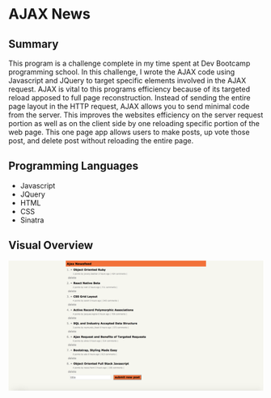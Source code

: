 # AJAX News

## Summary

This program is a challenge complete in my time spent at Dev Bootcamp programming school. In this challenge, I wrote the AJAX code using Javascript and JQuery to target specific elements involved in the AJAX request. AJAX is vital to this programs efficiency because of its targeted reload apposed to full page reconstruction. Instead of sending the entire page layout in the HTTP request, AJAX allows you to send minimal code from the server. This improves the websites efficiency on the server request portion as well as on the client side by one reloading specific portion of the web page. This one page app allows users to make posts, up vote those post, and delete post without reloading the entire page.

## Programming Languages 
* Javascript
* JQuery
* HTML
* CSS
* Sinatra

## Visual Overview
 ![Ajax news](https://github.com/ed13f/Ajax-News/blob/master/Ajax-news.png?raw=true "Ajax news")

